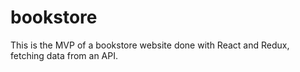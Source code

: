 # bookstore
This is the MVP of a bookstore website done with React and Redux, fetching data from an API.
